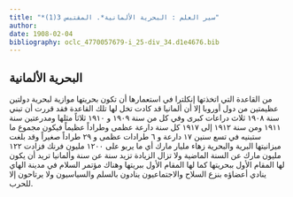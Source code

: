```yaml
---
title: "*سير العلم : البحرية الألمانية*. المقتبس 3(1)"
author: 
date: 1908-02-04
bibliography: oclc_4770057679-i_25-div_34.d1e4676.bib
---
```




##  البحرية الألمانية 


 من القاعدة التي اتخذتها إنكلترا في استعمارها أن تكون بحريتها موازية لبحرية دولتين عظيمتين من دول أوروبا إلا أن ألمانيا قد كادت تخل لها تلك القاعدة فقد قررت أن تبني سنة  ١٩٠٨  ثلاث  دراعات كبرى وفي كل من سنة  ١٩٠٩  و  ١٩١٠  ثلاثاً مثلها ومدرعتين سنة  ١٩١١  ومن سنة  ١٩١٢  إلى  ١٩١٧  كل سنة دارعة عظمى وطراداً عظيماً فيكون مجموع ما ستبنيه في  تسع  سنين  ١٧  دارعة و  ٦  طرادات عظمى و  ٢٩  طراداً صغيراً وقد بلغت ميزانيتها البرية والبحرية زهاء مليار مارك أي ما يربو على  ١٢٠٠  مليون فرنك فزادت  ١٢٢  مليون مارك عن السنة الماضية ولا تزال الزيادة تزيد سنة عن سنة وألمانيا تريد أن يكون لها المقام الأول ببحريتها كما لها المقام الأول ببريتها وهناك مؤتمر السلام في مدينة الهاي ينادي أعضاؤه بنزع السلاح والاجتماعيون ينادون بالسلم والسياسيون ولا يرتاحون إلا للحرب. 
